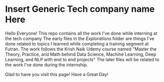# Insert Generic Tech company name Here
 Hello Everyone! This repo contains all the work I've done while interning at the tech company
 The early files in the *Explorations* folder are things I've done related to topics I learned while completing a training segment at Futran. The work follows the Krish Naik Udemy course named "Master the Theory, Practice, and Math behind Data Science, Machine Learning, Deep Learning, and NLP with end to end projects"
 The later files will be related to the work I've done during the internship.


 Glad to have you visit this page!
 Have a Great Day!
 
